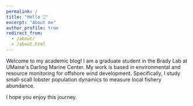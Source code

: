 ```yaml
---
permalink: /
title: "Hello 🤙"
excerpt: "About me"
author_profile: true
redirect_from: 
  - /about/
  - /about.html
---
```


Welcome to my academic blog! I am a graduate student in the Brady Lab at UMaine's Darling Marine Center. My work is based in environmental and resource monitoring for offshore wind development. Specifically, I study small-scall lobster population dynamics to measure local fishery abundance. 


I hope you enjoy this journey.
